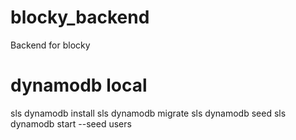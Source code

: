 # blocky_backend
Backend for blocky

# dynamodb local
sls dynamodb install
sls dynamodb migrate
sls dynamodb seed
sls dynamodb start --seed users